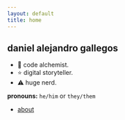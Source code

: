 ```yaml
---
layout: default
title: home
---
```


## daniel alejandro gallegos

* 🔮 code alchemist.
* ⭐ digital storyteller.
* ⚠️ huge nerd.

**pronouns:** `he/him` or `they/them`

* [about](about)
